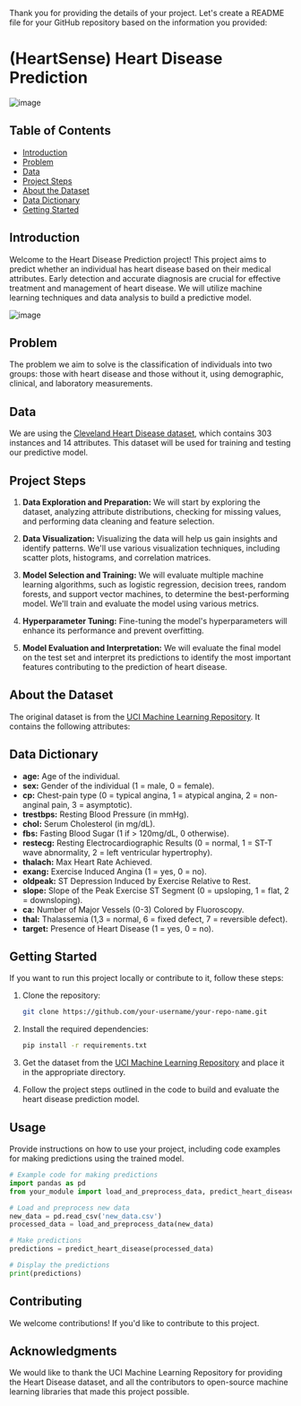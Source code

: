 Thank you for providing the details of your project. Let's create a README file for your GitHub repository based on the information you provided:

# (HeartSense) Heart Disease Prediction

![image](https://github.com/Pratham1234github/HEART_DISEASE-PROJECT/assets/128221408/a7db772c-3b33-476e-9718-84ed73de2407)


## Table of Contents

- [Introduction](#introduction)
- [Problem](#problem)
- [Data](#data)
- [Project Steps](#project-steps)
- [About the Dataset](#about-the-dataset)
- [Data Dictionary](#data-dictionary)
- [Getting Started](#getting-started)


## Introduction

Welcome to the Heart Disease Prediction project! This project aims to predict whether an individual has heart disease based on their medical attributes. Early detection and accurate diagnosis are crucial for effective treatment and management of heart disease. We will utilize machine learning techniques and data analysis to build a predictive model.

![image](https://github.com/Pratham1234github/HEART_DISEASE-PROJECT/assets/128221408/571b7254-3f43-45f0-8376-a2598d1c2294)


## Problem

The problem we aim to solve is the classification of individuals into two groups: those with heart disease and those without it, using demographic, clinical, and laboratory measurements.

## Data

We are using the [Cleveland Heart Disease dataset](https://archive.ics.uci.edu/ml/datasets/heart+Disease), which contains 303 instances and 14 attributes. This dataset will be used for training and testing our predictive model.

## Project Steps

1. **Data Exploration and Preparation:** We will start by exploring the dataset, analyzing attribute distributions, checking for missing values, and performing data cleaning and feature selection.

2. **Data Visualization:** Visualizing the data will help us gain insights and identify patterns. We'll use various visualization techniques, including scatter plots, histograms, and correlation matrices.

3. **Model Selection and Training:** We will evaluate multiple machine learning algorithms, such as logistic regression, decision trees, random forests, and support vector machines, to determine the best-performing model. We'll train and evaluate the model using various metrics.

4. **Hyperparameter Tuning:** Fine-tuning the model's hyperparameters will enhance its performance and prevent overfitting.

5. **Model Evaluation and Interpretation:** We will evaluate the final model on the test set and interpret its predictions to identify the most important features contributing to the prediction of heart disease.

## About the Dataset

The original dataset is from the [UCI Machine Learning Repository](https://archive.ics.uci.edu/ml/datasets/heart+Disease). It contains the following attributes:

## Data Dictionary

- **age:** Age of the individual.
- **sex:** Gender of the individual (1 = male, 0 = female).
- **cp:** Chest-pain type (0 = typical angina, 1 = atypical angina, 2 = non-anginal pain, 3 = asymptotic).
- **trestbps:** Resting Blood Pressure (in mmHg).
- **chol:** Serum Cholesterol (in mg/dL).
- **fbs:** Fasting Blood Sugar (1 if > 120mg/dL, 0 otherwise).
- **restecg:** Resting Electrocardiographic Results (0 = normal, 1 = ST-T wave abnormality, 2 = left ventricular hypertrophy).
- **thalach:** Max Heart Rate Achieved.
- **exang:** Exercise Induced Angina (1 = yes, 0 = no).
- **oldpeak:** ST Depression Induced by Exercise Relative to Rest.
- **slope:** Slope of the Peak Exercise ST Segment (0 = upsloping, 1 = flat, 2 = downsloping).
- **ca:** Number of Major Vessels (0-3) Colored by Fluoroscopy.
- **thal:** Thalassemia (1,3 = normal, 6 = fixed defect, 7 = reversible defect).
- **target:** Presence of Heart Disease (1 = yes, 0 = no).

## Getting Started

If you want to run this project locally or contribute to it, follow these steps:

1. Clone the repository:

   ```bash
   git clone https://github.com/your-username/your-repo-name.git
   ```

2. Install the required dependencies:

   ```bash
   pip install -r requirements.txt
   ```

3. Get the dataset from the [UCI Machine Learning Repository](https://archive.ics.uci.edu/ml/datasets/heart+Disease) and place it in the appropriate directory.

4. Follow the project steps outlined in the code to build and evaluate the heart disease prediction model.

## Usage

Provide instructions on how to use your project, including code examples for making predictions using the trained model.

```python
# Example code for making predictions
import pandas as pd
from your_module import load_and_preprocess_data, predict_heart_disease

# Load and preprocess new data
new_data = pd.read_csv('new_data.csv')
processed_data = load_and_preprocess_data(new_data)

# Make predictions
predictions = predict_heart_disease(processed_data)

# Display the predictions
print(predictions)
```

## Contributing

We welcome contributions! If you'd like to contribute to this project.

## Acknowledgments

We would like to thank the UCI Machine Learning Repository for providing the Heart Disease dataset, and all the contributors to open-source machine learning libraries that made this project possible.
